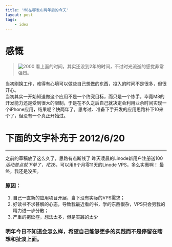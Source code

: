 ```yaml
---
title: 'M8在哪发布两年后的今天'
layout: post
tags:
    - idea
---
```


# 感慨
> ![2000](http://t2.qpic.cn/mblogpic/e4ae8bbb99e81978fe36/2000)
看上面的时间，其实还没到2年的时间，不过时光流逝的感觉非常强烈。

当初刚换工作，难得有心境可以做些自己想做的东西，投入的时间不是很多，但很开心。  
当初其实一开始知道做这个应用不是一个终究目标，而只是一个练手，毕竟M8的开发能力还是受到很大的限制，于是在不久之后自己就决定会利用业余时间实现一个iPhone应用，结果呢？快两年了，思考过、准备下手开发的应用思路补下10来个了，但没有一个真正开始过。

# 下面的文字补充于 2012/6/20
------
之前的草稿放了这么久了，思路有点断线了
昨天凌晨的Linode新用户注册送$100活动差点就下单了，花$28，可以用6个月零11天的Linode VPS，多么实惠啊！
最终，我还是没买。

### 原因：
1. 自己一直新的应用项目开展，当下没有实际的VPS需求；
2. 好读书不求甚解的心态，导致我最近看的书，学的东西很杂，VPS只会另我的精力进一步分散；
3. 严重的拖延症，想法太多，但是实践的太少

### 明年今日不知道会怎么样，希望自己能够更多的实践而不是停留在瞎想和扯淡上面。